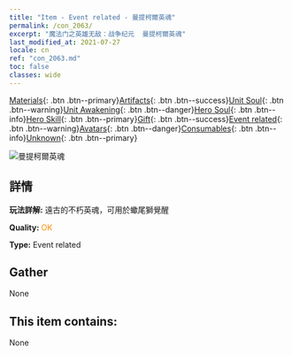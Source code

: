 ```yaml
---
title: "Item - Event related - 曼提柯爾英魂"
permalink: /con_2063/
excerpt: "魔法门之英雄无敌：战争纪元  曼提柯爾英魂"
last_modified_at: 2021-07-27
locale: cn
ref: "con_2063.md"
toc: false
classes: wide
---
```

 [Materials](/ItemsCN/){: .btn .btn--primary}[Artifacts](/ItemsCN/Artifacts/){: .btn .btn--success}[Unit Soul](/ItemsCN/UnitSoul/){: .btn .btn--warning}[Unit Awakening](/ItemsCN/UnitAwakening/){: .btn .btn--danger}[Hero Soul](/ItemsCN/HeroSoul/){: .btn .btn--info}[Hero Skill](/ItemsCN/HeroSkill/){: .btn .btn--primary}[Gift](/ItemsCN/Gift/){: .btn .btn--success}[Event related](/ItemsCN/Events/){: .btn .btn--warning}[Avatars](/ItemsCN/Avatars/){: .btn .btn--danger}[Consumables](/ItemsCN/Consumables/){: .btn .btn--info}[Unknown](/ItemsCN/Unknown/){: .btn .btn--primary}

 ![曼提柯爾英魂](/images/t/juexing_706.jpg)

## 詳情
 **玩法詳解:** 遠古的不朽英魂，可用於蠍尾獅覺醒

 **Quality:** <span style="color: #FF8C00">OK</span>

 **Type:** Event related

## Gather

  None

## This item contains:

  None


